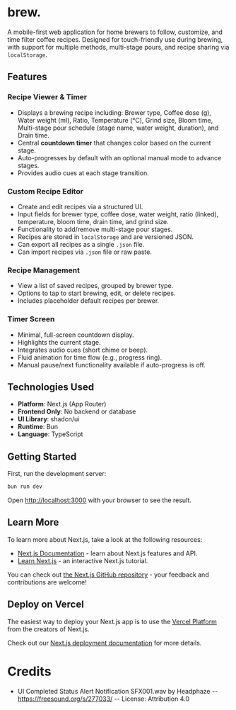 # brew.

A mobile-first web application for home brewers to follow, customize, and time filter coffee recipes. Designed for touch-friendly use during brewing, with support for multiple methods, multi-stage pours, and recipe sharing via `localStorage`.

## Features

### Recipe Viewer & Timer

- Displays a brewing recipe including: Brewer type, Coffee dose (g), Water weight (ml), Ratio, Temperature (°C), Grind size, Bloom time, Multi-stage pour schedule (stage name, water weight, duration), and Drain time.
- Central **countdown timer** that changes color based on the current stage.
- Auto-progresses by default with an optional manual mode to advance stages.
- Provides audio cues at each stage transition.

### Custom Recipe Editor

- Create and edit recipes via a structured UI.
- Input fields for brewer type, coffee dose, water weight, ratio (linked), temperature, bloom time, drain time, and grind size.
- Functionality to add/remove multi-stage pour stages.
- Recipes are stored in `localStorage` and are versioned JSON.
- Can export all recipes as a single `.json` file.
- Can import recipes via `.json` file or raw paste.

### Recipe Management

- View a list of saved recipes, grouped by brewer type.
- Options to tap to start brewing, edit, or delete recipes.
- Includes placeholder default recipes per brewer.

### Timer Screen

- Minimal, full-screen countdown display.
- Highlights the current stage.
- Integrates audio cues (short chime or beep).
- Fluid animation for time flow (e.g., progress ring).
- Manual pause/next functionality available if auto-progress is off.

## Technologies Used

- **Platform**: Next.js (App Router)
- **Frontend Only**: No backend or database
- **UI Library**: shadcn/ui
- **Runtime**: Bun
- **Language**: TypeScript

## Getting Started

First, run the development server:

```bash
bun run dev
```

Open [http://localhost:3000](http://localhost:3000) with your browser to see the result.

## Learn More

To learn more about Next.js, take a look at the following resources:

- [Next.js Documentation](https://nextjs.org/docs) - learn about Next.js features and API.
- [Learn Next.js](https://nextjs.org/learn) - an interactive Next.js tutorial.

You can check out [the Next.js GitHub repository](https://github.com/vercel/next.js) - your feedback and contributions are welcome!

## Deploy on Vercel

The easiest way to deploy your Next.js app is to use the [Vercel Platform](https://vercel.com/new?utm_medium=default-template&filter=next.js&utm_source=create-next-app&utm_campaign=create-next-app-readme) from the creators of Next.js.

Check out our [Next.js deployment documentation](https://nextjs.org/docs/app/building-your-application/deploying) for more details.

# Credits

- UI Completed Status Alert Notification SFX001.wav by Headphaze -- https://freesound.org/s/277033/ -- License: Attribution 4.0
